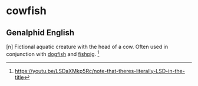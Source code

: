 # cowfish
## Genalphid English

[n] Fictional aquatic creature with the head of a cow. Often used in conjunction with [dogfish](dogfish.md) and [fishpig](fishpig.md).
[^1]

[^1]: <https://youtu.be/LSDaXMkp5Rc/note-that-theres-literally-LSD-in-the-title>